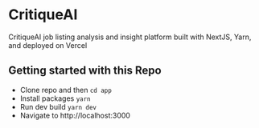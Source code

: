 # CritiqueAI
CritiqueAI job listing analysis and insight platform built with NextJS, Yarn, and deployed on Vercel

## Getting started with this Repo

- Clone repo and then `cd app`
- Install packages `yarn`
- Run dev build `yarn dev`
- Navigate to http://localhost:3000
